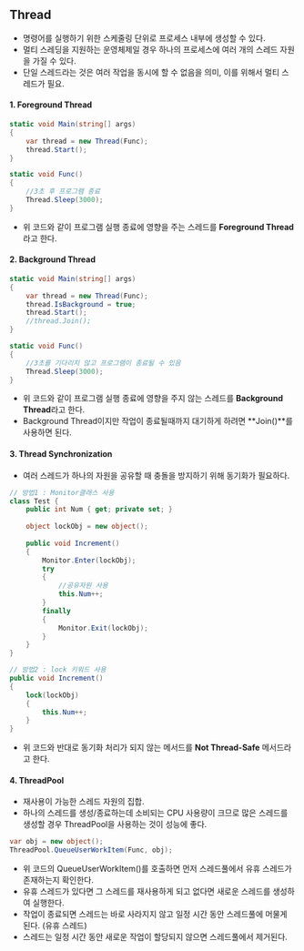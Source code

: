## Thread

- 명령어를 실행하기 위한 스케줄링 단위로 프로세스 내부에 생성할 수 있다.
- 멀티 스레딩을 지원하는 운영체제일 경우 하나의 프로세스에  여러 개의 스레드 자원을 가질 수 있다.
- 단일 스레드라는 것은 여러 작업을 동시에 할 수 없음을 의미, 이를 위해서 멀티 스레드가 필요.



#### 1. Foreground Thread 

```c#
static void Main(string[] args)
{
    var thread = new Thread(Func);
    thread.Start();
}

static void Func()
{
    //3초 후 프로그램 종료
    Thread.Sleep(3000);
}
```

- 위 코드와 같이 프로그램 실행 종료에 영향을 주는 스레드를 **Foreground Thread**라고 한다.



#### 2. Background Thread

```c#
static void Main(string[] args)
{
    var thread = new Thread(Func);
    thread.IsBackground = true;
    thread.Start();
    //thread.Join();
}

static void Func()
{
    //3초를 기다리지 않고 프로그램이 종료될 수 있음
    Thread.Sleep(3000);
}
```

- 위 코드와 같이 프로그램 실행 종료에 영향을 주지 않는 스레드를 **Background Thread**라고 한다.
- Background Thread이지만 작업이 종료될때까지 대기하게 하려면 **Join()**를 사용하면 된다.



#### 3. Thread Synchronization

- 여러 스레드가 하나의 자원을 공유할 때 충돌을 방지하기 위해 동기화가 필요하다.

```c#
// 방법1 : Monitor클래스 사용
class Test {
    public int Num { get; private set; }
    
    object lockObj = new object();
    
    public void Increment()
    { 
        Monitor.Enter(lockObj);
        try
        {
            //공유자원 사용
            this.Num++;
        }
        finally
        {
            Monitor.Exit(lockObj);
        }
    }
}

// 방법2 : lock 키워드 사용
public void Increment()
{
    lock(lockObj)
    {
        this.Num++;
    }
}
```

- 위 코드와 반대로 동기화 처리가 되지 않는 메서드를 **Not Thread-Safe** 메서드라고 한다.



#### 4. ThreadPool

- 재사용이 가능한 스레드 자원의 집합.
- 하나의 스레드를 생성/종료하는데 소비되는 CPU 사용량이 크므로 많은 스레드를 생성할 경우 ThreadPool을 사용하는 것이 성능에 좋다.

```c#
var obj = new object();
ThreadPool.QueueUserWorkItem(Func, obj);
```

- 위 코드의 QueueUserWorkItem()를 호출하면 먼저 스레드풀에서 유휴 스레드가 존재하는지 확인한다.
- 유휴 스레드가 있다면 그 스레드를 재사용하게 되고 없다면 새로운 스레드를 생성하여 실행한다.
- 작업이 종료되면 스레드는 바로 사라지지 않고 일정 시간 동안 스레드풀에 머물게 된다. (유휴 스레드)
- 스레드는 일정 시간 동안 새로운 작업이 할당되지 않으면 스레드풀에서 제거된다.

